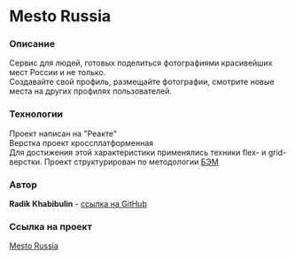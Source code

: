 # Mesto Russia

### Описание

Сервис для людей, готовых поделиться фотографиями красивейших мест России и не только.  
Создавайте свой профиль, размещайте фотографии, смотрите новые места на других профилях пользователей.

### Технологии

Проект написан на "Реакте"  
Верстка проект кроссплатформенная  
Для достижения этой характеристики применялись техники flex- и grid-верстки.
Проект структурирован по методологии [БЭМ](https://ru.bem.info/methodology/key-concepts/)

### Автор

**Radik Khabibulin** - [ссылка на GitHub](https://github.com/RadikKhabibulin)

### Ссылка на проект

[Mesto Russia](https://radikkhabibulin.github.io/mesto-react/index.html)
